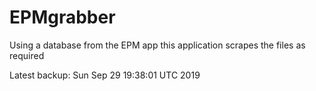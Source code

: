 # EPMgrabber
Using a database from the EPM app this application scrapes the files as required


Latest backup: Sun Sep 29 19:38:01 UTC 2019

